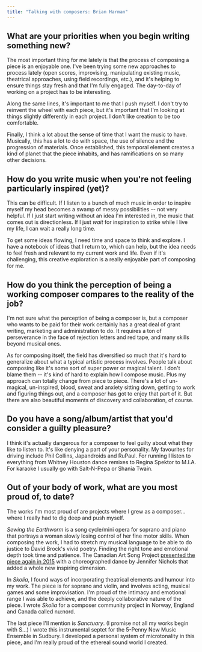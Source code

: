 ```yaml
---
title: "Talking with composers: Brian Harman"
---
```


## What are your priorities when you begin writing something new? 

The most important thing for me lately is that the process of composing a piece is an enjoyable one. I've been trying some new approaches to process lately (open scores, improvising, manipulating existing music, theatrical approaches, using field recordings, etc.), and it's helping to ensure things stay fresh and that I'm fully engaged. The day-to-day of working on a project has to be interesting.

Along the same lines, it's important to me that I push myself. I don't try to reinvent the wheel with each piece, but it's important that I'm looking at things slightly differently in each project. I don't like creation to be too comfortable.

Finally, I think a lot about the sense of time that I want the music to have. Musically, this has a lot to do with space, the use of silence and the progression of materials. Once established, this temporal element creates a kind of planet that the piece inhabits, and has ramifications on so many other decisions.

## How do you write music when you're not feeling particularly inspired (yet)?

This can be difficult. If I listen to a bunch of much music in order to inspire myself my head becomes a swamp of messy possibilities -- not very helpful. If I just start writing without an idea I'm interested in, the music that comes out is directionless. If I just *wait* for inspiration to strike while I live my life, I can wait a really long time.

To get some ideas flowing, I need time and space to think and explore. I have a notebook of ideas that I return to, which can help, but the idea needs to feel fresh and relevant to my current work and life. Even if it's challenging, this creative exploration is a really enjoyable part of composing for me.

## How do you think the perception of being a working composer compares to the reality of the job?

I'm not sure what the perception of being a composer is, but a composer who wants to be paid for their work certainly has a great deal of grant writing, marketing and administration to do. It requires a ton of perseverance in the face of rejection letters and red tape, and many skills beyond musical ones.

As for composing itself, the field has diversified so much that it's hard to generalize about what a typical artistic process involves. People talk about composing like it's some sort of super power or magical talent. I don't blame them -- it's kind of hard to explain how I compose music. Plus my approach can totally change from piece to piece. There's a lot of un-magical, un-inspired, blood, sweat and anxiety sitting down, getting to work and figuring things out, and a composer has got to enjoy that part of it. But there are also beautiful moments of discovery and collaboration, of course.

## Do you have a song/album/artist that you'd consider a guilty pleasure?

I think it's actually dangerous for a composer to feel guilty about what they like to listen to. It's like denying a part of your personality. My favourites for driving include Phil Collins, Japandroids and RuPaul. For running I listen to everything from Whitney Houston dance remixes to Regina Spektor to M.I.A. For karaoke I usually go with Salt-N-Pepa or Shania Twain.

## Out of your body of work, what are you most proud of, to date? 

The works I'm most proud of are projects where I grew as a composer... where I really had to dig deep and push myself. 

*Sewing the Earthworm* is a song cycle/mini opera for soprano and piano that portrays a woman slowly losing control of her fine motor skills. When composing the work, I had to stretch my musical language to be able to do justice to David Brock's vivid poetry. Finding the right tone and emotional depth took time and patience. The Canadian Art Song Project [presented the piece again in 2015](/aptly-named-the-living-spectacle/) with a choreographed dance by Jennifer Nichols that added a whole new inspiring dimension.

In *Skolia*, I found ways of incorporating theatrical elements and humour into my work. The piece is for soprano and violin, and involves acting, musical games and some improvisation. I'm proud of the intimacy and emotional range I was able to achieve, and the deeply collaborative nature of the piece. I wrote *Skolia* for a composer community project in Norway, England and Canada called nu:nord.

The last piece I'll mention is *Sanctuary*. (I promise not all my works begin with S…) I wrote this instrumental septet for the 5-Penny New Music Ensemble in Sudbury. I developed a personal system of microtonality in this piece, and I'm really proud of the ethereal sound world I created.
